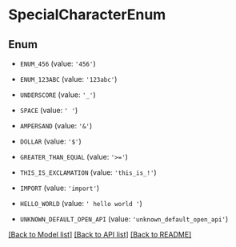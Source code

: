 # SpecialCharacterEnum


## Enum

* `ENUM_456` (value: `'456'`)

* `ENUM_123ABC` (value: `'123abc'`)

* `UNDERSCORE` (value: `'_'`)

* `SPACE` (value: `' '`)

* `AMPERSAND` (value: `'&'`)

* `DOLLAR` (value: `'$'`)

* `GREATER_THAN_EQUAL` (value: `'>='`)

* `THIS_IS_EXCLAMATION` (value: `'this_is_!'`)

* `IMPORT` (value: `'import'`)

* `HELLO_WORLD` (value: `' hello world '`)

* `UNKNOWN_DEFAULT_OPEN_API` (value: `'unknown_default_open_api'`)

[[Back to Model list]](../README.md#documentation-for-models) [[Back to API list]](../README.md#documentation-for-api-endpoints) [[Back to README]](../README.md)


